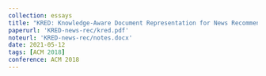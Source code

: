 ```yaml
---
collection: essays
title: "KRED: Knowledge-Aware Document Representation for News Recommendations"
paperurl: 'KRED-news-rec/kred.pdf'
noteurl: 'KRED-news-rec/notes.docx'
date: 2021-05-12
tags: [ACM 2018]
conference: ACM 2018
---
```


